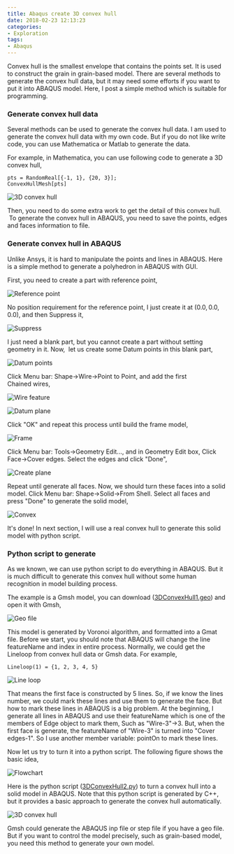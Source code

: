 ```yaml
---
title: Abaqus create 3D convex hull
date: 2018-02-23 12:13:23
categories:
- Exploration
tags:
- Abaqus
---
```


Convex hull is the smallest envelope that contains the points set. It is used to construct the grain in grain-based model. There are several methods to generate the convex hull data, but it may need some efforts if you want to put it into ABAQUS model. Here, I post a simple method which is suitable for programming.

### Generate convex hull data

Several methods can be used to generate the convex hull data. I am used to generate the convex hull data with my own code. But if you do not like write code, you can use Mathematica or Matlab to generate the data.

For example, in Mathematica, you can use following code to generate a 3D convex hull,

```
pts = RandomReal[{-1, 1}, {20, 3}];
ConvexHullMesh[pts]
```

![3D convex hull](/uploads/images/2018/3DConvexHull1.png)

Then, you need to do some extra work to get the detail of this convex hull.  To generate the convex hull in ABAQUS, you need to save the points, edges and faces information to file.

### Generate convex hull in ABAQUS

Unlike Ansys, it is hard to manipulate the points and lines in ABAQUS. Here is a simple method to generate a polyhedron in ABAQUS with GUI.

First, you need to create a part with reference point,

![Reference point](/uploads/images/2018/3DConvexHull2.png)

No position requirement for the reference point, I just create it at $(0.0,0.0,0.0)$, and then Suppress it,

![Suppress](/uploads/images/2018/3DConvexHull3.png)

I just need a blank part, but you cannot create a part without setting geometry in it. Now,  let us create some Datum points in this blank part,

![Datum points](/uploads/images/2018/3DConvexHull4.png)

Click Menu bar: Shape->Wire->Point to Point, and add the first Chained wires,

![Wire feature](/uploads/images/2018/3DConvexHull5.png)

![Datum plane](/uploads/images/2018/3DConvexHull6.png)

Click "OK" and repeat this process until build the frame model,

![Frame](/uploads/images/2018/3DConvexHull7.png)

Click Menu bar: Tools->Geometry Edit..., and in Geometry Edit box, Click Face->Cover edges. Select the edges and click "Done",

![Create plane](/uploads/images/2018/3DConvexHull8.png)

Repeat until generate all faces. Now, we should turn these faces into a solid model. Click Menu bar: Shape->Solid->From Shell. Select all faces and press "Done" to generate the solid model,

![Convex](/uploads/images/2018/3DConvexHull9.png)

It's done! In next section, I will use a real convex hull to generate this solid model with python script.

### Python script to generate

As we known, we can use python script to do everything in ABAQUS. But it is much difficult to generate this convex hull without some human recognition in model building process.

The example is a Gmsh model, you can download ([3DConvexHull1.geo](/uploads/files/2018/3DConvexHull1.zip)) and open it with Gmsh,

![Geo file](/uploads/images/2018/3DConvexHull10.png)

This model is generated by Voronoi algorithm, and formatted into a Gmat file. Before we start, you should note that ABAQUS will change the line featureName and index in entire process. Normally, we could get the Lineloop from convex hull data or Gmsh data. For example,

```
Lineloop(1) = {1, 2, 3, 4, 5}
```

![Line loop](/uploads/images/2018/3DConvexHull11.png)

That means the first face is constructed by 5 lines. So, if we know the lines number, we could mark these lines and use them to generate the face. But how to mark these lines in ABAQUS is a big problem. At the beginning, I generate all lines in ABAQUS and use their featureName which is one of the members of Edge object to mark them, Such as "Wire-3"->3. But, when the first face is generate, the featureName of "Wire-3" is turned into "Cover edges-1". So I use another member variable: pointOn to mark these lines.

Now let us try to turn it into a python script. The following figure shows the basic idea,

![Flowchart](/uploads/images/2018/3DConvexHull12.png)

Here is the python script ([3DConvexHull2.py](/uploads/files/2018/3DConvexHull2.zip)) to turn a convex hull into a solid model in ABAQUS. Note that this python script is generated by C++, but it provides a basic approach to generate the convex hull automatically.

![3D convex hull](/uploads/images/2018/3DConvexHull13.png)

Gmsh could generate the ABAQUS inp file or step file if you have a geo file. But if you want to control the model precisely, such as grain-based model, you need this method to generate your own model.























